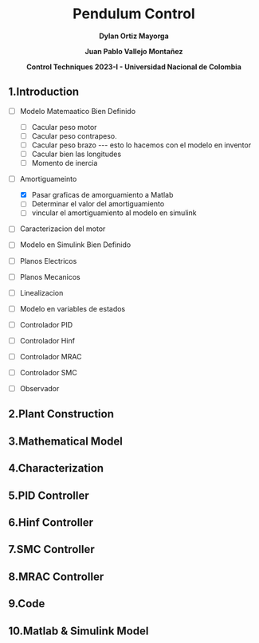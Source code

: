 <div align="center">
<h1> Pendulum Control</h1> 
<p>
 
  **Dylan Ortiz Mayorga**
 
  **Juan Pablo Vallejo Montañez**
 
  **Control Techniques 2023-I - Universidad Nacional de Colombia**
</p>
 
</div>

<div align="left">
 <h2> 1.Introduction </h2> 
 
- [ ] Modelo Matemaatico Bien Definido
  - [ ] Cacular peso motor 
  - [ ] Cacular peso contrapeso.
  - [ ] Cacular peso brazo --- esto lo hacemos con el modelo en inventor 
  - [ ] Cacular bien las longitudes
  - [ ] Momento de inercia 
- [ ] Amortiguameinto 
  - [x] Pasar graficas de amorguamiento a Matlab 
  - [ ] Determinar el valor del amortiguamiento
  - [ ] vincular el amortiguamiento al modelo en simulink 
- [ ] Caracterizacion del motor 
- [ ] Modelo en Simulink Bien Definido 
- [ ] Planos Electricos 
- [ ] Planos Mecanicos 
- [ ] Linealizacion 
- [ ] Modelo en variables de estados 
- [ ] Controlador PID
- [ ] Controlador Hinf
- [ ] Controlador MRAC
- [ ] Controlador SMC
- [ ] Observador 
 
 
 <h2> 2.Plant Construction</h2>
 <h2> 3.Mathematical Model </h2>
 <h2> 4.Characterization</h2>
 <h2> 5.PID Controller</h2>
 <h2> 6.Hinf Controller</h2>
 <h2> 7.SMC Controller</h2>
 <h2> 8.MRAC Controller</h2>
 <h2> 9.Code</h2>
 <h2> 10.Matlab & Simulink Model</h2>

 
</div>



